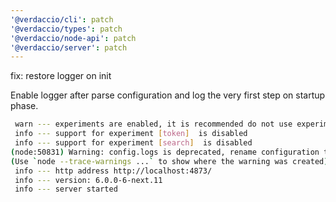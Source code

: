 ```yaml
---
'@verdaccio/cli': patch
'@verdaccio/types': patch
'@verdaccio/node-api': patch
'@verdaccio/server': patch
---
```


fix: restore logger on init

Enable logger after parse configuration and log the very first step on startup phase.

```bash
 warn --- experiments are enabled, it is recommended do not use experiments in production comment out this section to disable it
 info --- support for experiment [token]  is disabled
 info --- support for experiment [search]  is disabled
(node:50831) Warning: config.logs is deprecated, rename configuration to "config.log"
(Use `node --trace-warnings ...` to show where the warning was created)
 info --- http address http://localhost:4873/
 info --- version: 6.0.0-6-next.11
 info --- server started
```
